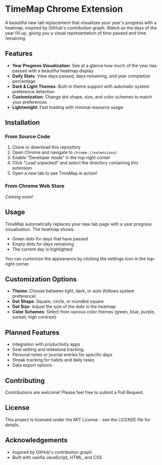 # TimeMap Chrome Extension 

A beautiful new tab replacement that visualizes your year's progress with a heatmap, inspired by GitHub's contribution graph. Watch as the days of the year fill up, giving you a visual representation of time passed and time remaining.

## Features

- **Year Progress Visualization**: See at a glance how much of the year has passed with a beautiful heatmap display
- **Daily Stats**: View days passed, days remaining, and year completion percentage
- **Dark & Light Themes**: Built-in theme support with automatic system preference detection
- **Customization**: Change dot shape, size, and color schemes to match your preferences
- **Lightweight**: Fast loading with minimal resource usage

## Installation

### From Source Code

1. Clone or download this repository
2. Open Chrome and navigate to `chrome://extensions/`
3. Enable "Developer mode" in the top-right corner
4. Click "Load unpacked" and select the directory containing this extension
5. Open a new tab to see TimeMap in action!

### From Chrome Web Store

*Coming soon!*

## Usage

TimeMap automatically replaces your new tab page with a year progress visualization. The heatmap shows:
- Green dots for days that have passed
- Empty dots for days remaining
- The current day is highlighted

You can customize the appearance by clicking the settings icon in the top-right corner.

## Customization Options

- **Theme**: Choose between light, dark, or auto (follows system preference)
- **Dot Shape**: Square, circle, or rounded square
- **Dot Size**: Adjust the size of the dots in the heatmap
- **Color Schemes**: Select from various color themes (green, blue, purple, sunset, high contrast)

## Planned Features

- Integration with productivity apps
- Goal setting and milestone tracking
- Personal notes or journal entries for specific days
- Streak tracking for habits and daily tasks
- Data export options

## Contributing

Contributions are welcome! Please feel free to submit a Pull Request.

## License

This project is licensed under the MIT License - see the LICENSE file for details.

## Acknowledgements

- Inspired by GitHub's contribution graph
- Built with vanilla JavaScript, HTML, and CSS 
